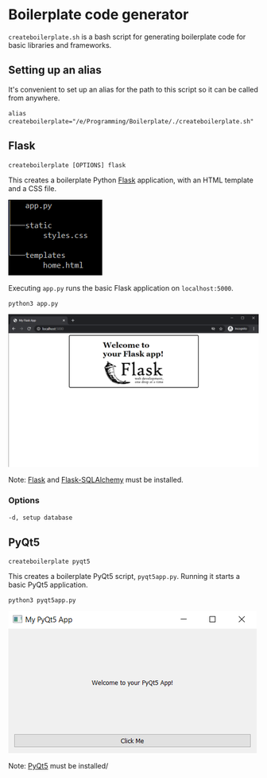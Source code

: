 # Boilerplate code generator

`createboilerplate.sh` is a bash script for generating boilerplate code for basic libraries and frameworks.

## Setting up an alias

It's convenient to set up an alias for the path to this script so it can be called from anywhere.

```
alias createboilerplate="/e/Programming/Boilerplate/./createboilerplate.sh"
```

## Flask

```
createboilerplate [OPTIONS] flask
```

This creates a boilerplate Python [Flask](https://flask.palletsprojects.com/en/1.1.x/) application, with an HTML template and a CSS file.

![Flask App Tree Structure](img/flask_tree.PNG)

Executing `app.py` runs the basic Flask application on `localhost:5000`.

```
python3 app.py
```

![localhost:5000](img/flask_screenshot.PNG)

Note: [Flask](https://pypi.org/project/Flask/) and [Flask-SQLAlchemy](https://pypi.org/project/Flask-SQLAlchemy/) must be installed.

### Options
```
-d, setup database
```
## PyQt5

```
createboilerplate pyqt5
```

This creates a boilerplate PyQt5 script, `pyqt5app.py`. Running it starts a basic PyQt5 application.

```
python3 pyqt5app.py
```

![PyQt5 application](img/pyqt5_screenshot.PNG)

Note: [PyQt5](https://pypi.org/project/PyQt5/) must be installed/
